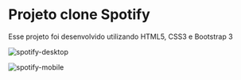 # Projeto clone Spotify

Esse projeto foi desenvolvido utilizando HTML5, CSS3 e Bootstrap 3

![spotify-desktop](https://github.com/henriquejunqueira/spotify-clone/assets/41648535/5e439d90-bff3-45ff-9b43-2d9fcd050438)

![spotify-mobile](https://github.com/henriquejunqueira/spotify-clone/assets/41648535/a9bc7249-4c9c-4915-9cdb-22dd96099398)
